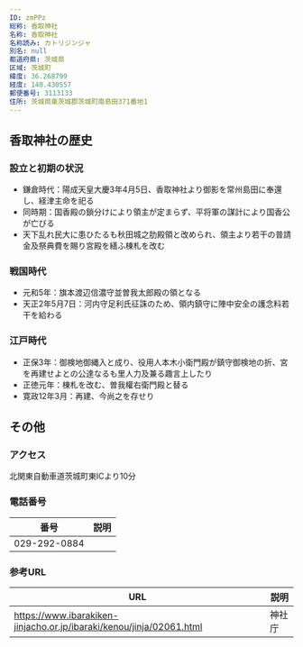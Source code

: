```yaml
---
ID: zmPPz
総称: 香取神社
名称: 香取神社
名称読み: カトリジンジャ
別名: null
都道府県: 茨城県
区域: 茨城町
緯度: 36.268799
経度: 140.430557
郵便番号: 3113133
住所: 茨城県東茨城郡茨城町南島田371番地1
---
```


## 香取神社の歴史

### 設立と初期の状況

- 鎌倉時代：陽成天皇大慶3年4月5日、香取神社より御影を常州島田に奉還し、経津主命を祀る
- 同時期：国香殿の鎖分けにより領主が定まらず、平将軍の謀計により国香公が亡びる
- 天下乱れ民大に患ひたるも秋田城之肋殿領と改められ、領主より若干の普請金及祭典費を賜り宮殿を繕ふ棟札を改む

### 戦国時代

- 元和5年：旗本渡辺信濃守並曽我太郎殿の領となる
- 天正2年5月7日：河内守足利氏征誅のため、領内鎮守に陣中安全の護念料若干を給わる

### 江戸時代

- 正保3年：御検地御縄入と成り、役用人本木小衛門殿が鎮守御検地の折、宮を再建せよとの公達なるも里人力及兼る趣言上したり
- 正徳元年：棟札を改む、曽我權右衛門殿と替る
- 寛政12年3月：再建、今尚之を存せり

## その他

### アクセス

北関東自動車道茨城町東ICより10分

### 電話番号

| 番号         | 説明 |
| ------------ | ---- |
| 029-292-0884 |      |

### 参考URL

| URL                                                                  | 説明   |
| -------------------------------------------------------------------- | ------ |
| https://www.ibarakiken-jinjacho.or.jp/ibaraki/kenou/jinja/02061.html | 神社庁 |
